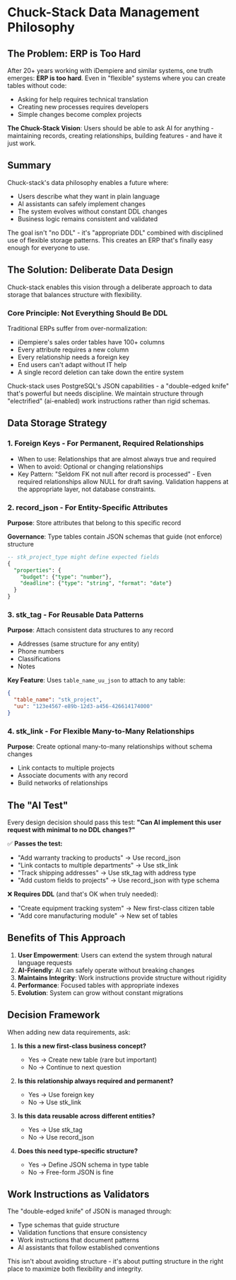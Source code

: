 # Chuck-Stack Data Management Philosophy

## The Problem: ERP is Too Hard

After 20+ years working with iDempiere and similar systems, one truth emerges: **ERP is too hard**. Even in "flexible" systems where you can create tables without code:
- Asking for help requires technical translation
- Creating new processes requires developers
- Simple changes become complex projects

**The Chuck-Stack Vision**: Users should be able to ask AI for anything - maintaining records, creating relationships, building features - and have it just work.

## Summary

Chuck-stack's data philosophy enables a future where:
- Users describe what they want in plain language
- AI assistants can safely implement changes
- The system evolves without constant DDL changes
- Business logic remains consistent and validated

The goal isn't "no DDL" - it's "appropriate DDL" combined with disciplined use of flexible storage patterns. This creates an ERP that's finally easy enough for everyone to use.

## The Solution: Deliberate Data Design

Chuck-stack enables this vision through a deliberate approach to data storage that balances structure with flexibility.

### Core Principle: Not Everything Should Be DDL

Traditional ERPs suffer from over-normalization:
- iDempiere's sales order tables have 100+ columns
- Every attribute requires a new column
- Every relationship needs a foreign key
- End users can't adapt without IT help
- A single record deletion can take down the entire system

Chuck-stack uses PostgreSQL's JSON capabilities - a "double-edged knife" that's powerful but needs discipline. We maintain structure through "electrified" (ai-enabled) work instructions rather than rigid schemas.

## Data Storage Strategy

### 1. Foreign Keys - For Permanent, Required Relationships

- When to use: Relationships that are almost always true and required
- When to avoid: Optional or changing relationships
- Key Pattern: "Seldom FK not null after record is processed" - Even required relationships allow NULL for draft saving. Validation happens at the appropriate layer, not database constraints.

### 2. record_json - For Entity-Specific Attributes

**Purpose**: Store attributes that belong to this specific record

**Governance**: Type tables contain JSON schemas that guide (not enforce) structure
```sql
-- stk_project_type might define expected fields
{
  "properties": {
    "budget": {"type": "number"},
    "deadline": {"type": "string", "format": "date"}
  }
}
```

### 3. stk_tag - For Reusable Data Patterns

**Purpose**: Attach consistent data structures to any record
- Addresses (same structure for any entity)
- Phone numbers
- Classifications
- Notes

**Key Feature**: Uses `table_name_uu_json` to attach to any table:
```json
{
  "table_name": "stk_project",
  "uu": "123e4567-e89b-12d3-a456-426614174000"
}
```

### 4. stk_link - For Flexible Many-to-Many Relationships

**Purpose**: Create optional many-to-many relationships without schema changes
- Link contacts to multiple projects
- Associate documents with any record
- Build networks of relationships

## The "AI Test"

Every design decision should pass this test: **"Can AI implement this user request with minimal to no DDL changes?"**

✅ **Passes the test:**
- "Add warranty tracking to products" → Use record_json
- "Link contacts to multiple departments" → Use stk_link
- "Track shipping addresses" → Use stk_tag with address type
- "Add custom fields to projects" → Use record_json with type schema

❌ **Requires DDL** (and that's OK when truly needed):
- "Create equipment tracking system" → New first-class citizen table
- "Add core manufacturing module" → New set of tables

## Benefits of This Approach

1. **User Empowerment**: Users can extend the system through natural language requests
2. **AI-Friendly**: AI can safely operate without breaking changes
3. **Maintains Integrity**: Work instructions provide structure without rigidity
4. **Performance**: Focused tables with appropriate indexes
5. **Evolution**: System can grow without constant migrations

## Decision Framework

When adding new data requirements, ask:

1. **Is this a new first-class business concept?**
   - Yes → Create new table (rare but important)
   - No → Continue to next question

2. **Is this relationship always required and permanent?**
   - Yes → Use foreign key
   - No → Use stk_link

3. **Is this data reusable across different entities?**
   - Yes → Use stk_tag
   - No → Use record_json

4. **Does this need type-specific structure?**
   - Yes → Define JSON schema in type table
   - No → Free-form JSON is fine

## Work Instructions as Validators

The "double-edged knife" of JSON is managed through:
- Type schemas that guide structure
- Validation functions that ensure consistency
- Work instructions that document patterns
- AI assistants that follow established conventions

This isn't about avoiding structure - it's about putting structure in the right place to maximize both flexibility and integrity.

